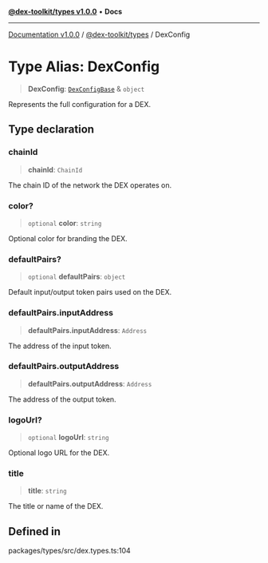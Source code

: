 [**@dex-toolkit/types v1.0.0**](../README.md) • **Docs**

***

[Documentation v1.0.0](../../../packages.md) / [@dex-toolkit/types](../README.md) / DexConfig

# Type Alias: DexConfig

> **DexConfig**: [`DexConfigBase`](DexConfigBase.md) & `object`

Represents the full configuration for a DEX.

## Type declaration

### chainId

> **chainId**: `ChainId`

The chain ID of the network the DEX operates on.

### color?

> `optional` **color**: `string`

Optional color for branding the DEX.

### defaultPairs?

> `optional` **defaultPairs**: `object`

Default input/output token pairs used on the DEX.

### defaultPairs.inputAddress

> **defaultPairs.inputAddress**: `Address`

The address of the input token.

### defaultPairs.outputAddress

> **defaultPairs.outputAddress**: `Address`

The address of the output token.

### logoUrl?

> `optional` **logoUrl**: `string`

Optional logo URL for the DEX.

### title

> **title**: `string`

The title or name of the DEX.

## Defined in

packages/types/src/dex.types.ts:104
